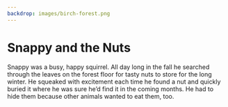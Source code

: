 ```yaml
---
backdrop: images/birch-forest.png
---
```


# Snappy and the Nuts

Snappy was a busy, happy squirrel.  All day long in the fall he searched through the leaves on the forest floor for tasty nuts to store for the long winter.  He squeaked with excitement each time he found a nut and quickly buried it where he was sure he’d find it in the coming months.  He had to hide them because other animals wanted to eat them, too.

<Page url="1" action="Next Page"/>
